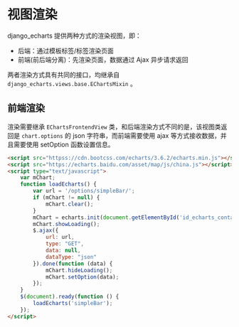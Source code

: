 # 视图渲染

django_echarts 提供两种方式的渲染视图，即：

- 后端：通过模板标签/标签渲染页面
- 前端(前后端分离)：先渲染页面，数据通过 Ajax 异步请求返回

两者渲染方式具有共同的接口，均继承自 `django_echarts.views.base.EChartsMixin` 。

## 前端渲染


渲染需要继承 `EChartsFrontendView` 类，和后端渲染方式不同的是，该视图类返回是 `chart.options` 的 json 字符串，而前端需要使用 ajax 等方式接收数据，并且需要使用 setOption 函数设置信息。

```html
<script src="httpss://cdn.bootcss.com/echarts/3.6.2/echarts.min.js"></script>
<script src="https://echarts.baidu.com/asset/map/js/china.js"></script>
<script type="text/javascript">
    var mChart;
    function loadEcharts() {
        var url = '/options/simpleBar/';
        if (mChart != null) {
            mChart.clear();
        }
        mChart = echarts.init(document.getElementById('id_echarts_container'));
        mChart.showLoading();
        $.ajax({
            url: url,
            type: "GET",
            data: null,
            dataType: "json"
        }).done(function (data) {
            mChart.hideLoading();
            mChart.setOption(data);
        });
    }
    $(document).ready(function () {
        loadEcharts('simpleBar');
    });
</script>
```
